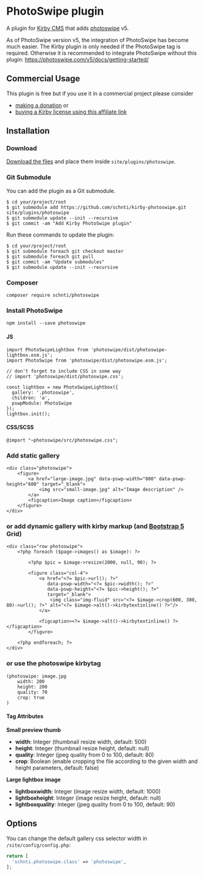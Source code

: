 # PhotoSwipe plugin

A plugin for [Kirby CMS](http://getkirby.com) that adds [photoswipe](http://photoswipe.com/) v5.

As of PhotoSwipe version v5, the integration of PhotoSwipe has become much easier.
The Kirby plugin is only needed if the PhotoSwipe tag is required.
Otherwise it is recommended to integrate PhotoSwipe without this plugin: https://photoswipe.com/v5/docs/getting-started/

## Commercial Usage

This plugin is free but if you use it in a commercial project please consider

- [making a donation](https://www.paypal.me/schnti/5) or
- [buying a Kirby license using this affiliate link](https://a.paddle.com/v2/click/1129/48194?link=1170)

## Installation

### Download

[Download the files](https://github.com/schnti/kirby-photoswipe/archive/master.zip) and place them inside `site/plugins/photoswipe`.

### Git Submodule

You can add the plugin as a Git submodule.

    $ cd your/project/root
    $ git submodule add https://github.com/schnti/kirby-photoswipe.git site/plugins/photoswipe
    $ git submodule update --init --recursive
    $ git commit -am "Add Kirby PhotoSwipe plugin"

Run these commands to update the plugin:

    $ cd your/project/root
    $ git submodule foreach git checkout master
    $ git submodule foreach git pull
    $ git commit -am "Update submodules"
    $ git submodule update --init --recursive

### Composer

```
composer require schnti/photoswipe
```

### Install PhotoSwipe

```
npm install --save photoswipe
```

#### JS

```
import PhotoSwipeLightbox from 'photoswipe/dist/photoswipe-lightbox.esm.js';
import PhotoSwipe from 'photoswipe/dist/photoswipe.esm.js';

// don't forget to include CSS in some way
// import 'photoswipe/dist/photoswipe.css';

const lightbox = new PhotoSwipeLightbox({
  gallery: '.photoswipe',
  children: 'a',
  pswpModule: PhotoSwipe
});
lightbox.init();

```

#### CSS/SCSS

```
@import "~photoswipe/src/photoswipe.css";
```

### Add static gallery

```
<div class="photoswipe">
    <figure>
        <a href="large-image.jpg" data-pswp-width="800" data-pswp-height="600" target="_blank">
            <img src="small-image.jpg" alt="Image description" />
        </a>
        <figcaption>Image caption</figcaption>
    </figure>
</div>
```

### or add dynamic gallery with kirby markup (and [Bootstrap 5](https://getbootstrap.com/docs) Grid)

```
<div class="row photoswipe">
    <?php foreach ($page->images() as $image): ?>

        <?php $pic = $image->resize(2000, null, 90); ?>

        <figure class="col-4">
            <a href="<?= $pic->url(); ?>"
               data-pswp-width="<?= $pic->width(); ?>"
               data-pswp-height="<?= $pic->height(); ?>"
               target="_blank">
                <img class="img-fluid" src="<?= $image->crop(600, 380, 80)->url(); ?>" alt="<?= $image->alt()->kirbytextinline() ?>"/>
            </a>

            <figcaption><?= $image->alt()->kirbytextinline() ?></figcaption>
        </figure>

    <?php endforeach; ?>
</div>
```

### or use the photoswipe kirbytag

```
(photoswipe: image.jpg
    width: 200
    height: 200
    quality: 70
    crop: true
)
```

#### Tag Attributes

**Small preview thumb**

- **width**: Integer (thumbnail resize width, default: 500)
- **height**: Integer (thumbnail resize height, default: null)
- **quality**: Integer (jpeg quality from 0 to 100, default: 80)
- **crop**: Boolean (enable cropping the file according to the given width and height parameters, default: false)

**Large lightbox image**

- **lightboxwidth**: Integer (image resize width, default: 1000)
- **lightboxheight**: Integer (image resize height, default: null)
- **lightboxquality**: Integer (jpeg quality from 0 to 100, default: 90)

## Options

You can change the default gallery css selector width in `/site/config/config.php`:

```php
return [
  'schnti.photoswipe.class' => 'photoswipe',
];
```
